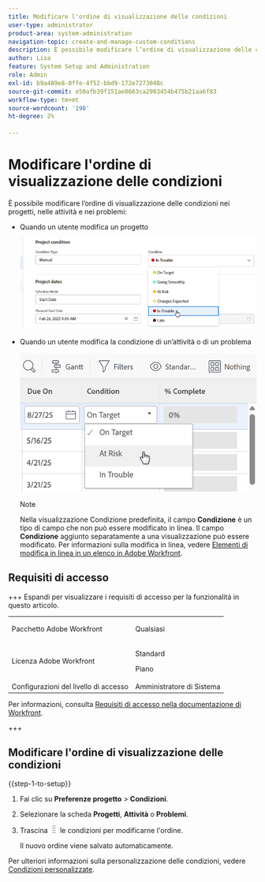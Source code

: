 ```yaml
---
title: Modificare l'ordine di visualizzazione delle condizioni
user-type: administrator
product-area: system-administration
navigation-topic: create-and-manage-custom-conditions
description: È possibile modificare l’ordine di visualizzazione delle condizioni quando un utente modifica un progetto o una condizione di un’attività o di un problema.
author: Lisa
feature: System Setup and Administration
role: Admin
exl-id: b9a489e8-0ffe-4f52-bbd9-172e7273048c
source-git-commit: e50afb39f151ae8663ca2903454b475b21aa6f83
workflow-type: tm+mt
source-wordcount: '198'
ht-degree: 2%

---
```


# Modificare l&#39;ordine di visualizzazione delle condizioni

È possibile modificare l’ordine di visualizzazione delle condizioni nei progetti, nelle attività e nei problemi:

* Quando un utente modifica un progetto

  ![Modifica condizione durante la modifica del progetto](assets/change-condition-edit-project-0825.png)

* Quando un utente modifica la condizione di un’attività o di un problema

  ![Modifica condizione nell&#39;elenco](assets/change-conditions-list-dropdown-0925.png)

  >[!NOTE]
  >
  >Nella visualizzazione Condizione predefinita, il campo **Condizione** è un tipo di campo che non può essere modificato in linea. Il campo **Condizione** aggiunto separatamente a una visualizzazione può essere modificato. Per informazioni sulla modifica in linea, vedere [Elementi di modifica in linea in un elenco in Adobe Workfront](/help/quicksilver/workfront-basics/navigate-workfront/use-lists/inline-edit-objects.md).

## Requisiti di accesso

+++ Espandi per visualizzare i requisiti di accesso per la funzionalità in questo articolo.

<table style="table-layout:auto"> 
 <col> 
 <col> 
 <tbody> 
  <tr> 
   <td>Pacchetto Adobe Workfront</td> 
   <td><p>Qualsiasi</p></td> 
  </tr> 
  <tr> 
   <td>Licenza Adobe Workfront</td> 
   <td><p>Standard</p>
       <p>Piano</p></td>
  </tr> 
  <tr> 
   <td>Configurazioni del livello di accesso</td> 
   <td>Amministratore di Sistema</td> 
  </tr> 
 </tbody> 
</table>

Per informazioni, consulta [Requisiti di accesso nella documentazione di Workfront](/help/quicksilver/administration-and-setup/add-users/access-levels-and-object-permissions/access-level-requirements-in-documentation.md).

+++

## Modificare l&#39;ordine di visualizzazione delle condizioni

{{step-1-to-setup}}

1. Fai clic su **Preferenze progetto** > **Condizioni**.

1. Selezionare la scheda **Progetti**, **Attività** o **Problemi**.

1. Trascina ![Icona Sposta](assets/move-icon---dots.png) le condizioni per modificarne l&#39;ordine.

   Il nuovo ordine viene salvato automaticamente.

Per ulteriori informazioni sulla personalizzazione delle condizioni, vedere [Condizioni personalizzate](../../../administration-and-setup/customize-workfront/create-manage-custom-conditions/custom-conditions.md).
